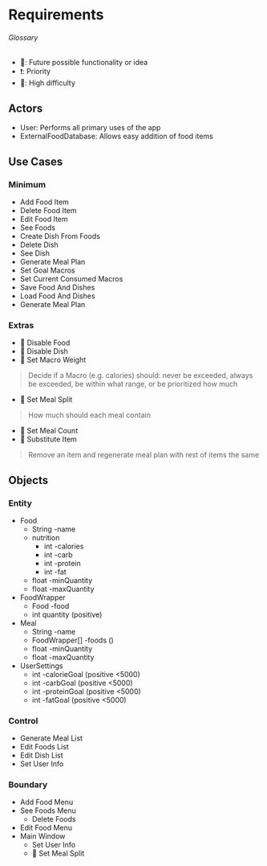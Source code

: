 # Requirements
###### Glossary
- 🔮: Future possible functionality or idea
- ❗: Priority
- 🧠: High difficulty
## Actors
- User: Performs all primary uses of the app
- ExternalFoodDatabase: Allows easy addition of food items

## Use Cases
### Minimum
- Add Food Item
- Delete Food Item
- Edit Food Item
- See Foods
- Create Dish From Foods
- Delete Dish
- See Dish
- Generate Meal Plan
- Set Goal Macros
- Set Current Consumed Macros
- Save Food And Dishes
- Load Food And Dishes
- Generate Meal Plan

### Extras
- 🔮 Disable Food
- 🔮 Disable Dish
- 🔮 Set Macro Weight
> Decide if a Macro (e.g. calories) should: never be exceeded, always be exceeded, be within what range, or be prioritized how much
- 🔮 Set Meal Split
> How much should each meal contain
- 🔮 Set Meal Count
- 🔮 Substitute Item
> Remove an item and regenerate meal plan with rest of items the same

## Objects
### Entity
- Food
	- String -name
	- nutrition
		- int -calories
		- int -carb
		- int -protein
		- int -fat
	- float -minQuantity
	- float -maxQuantity
- FoodWrapper
	- Food -food
	- int quantity (positive)
- Meal
	- String -name
	- FoodWrapper\[] -foods ()
	- float -minQuantity
	- float -maxQuantity
- UserSettings
	- int -calorieGoal (positive <5000)
	- int -carbGoal (positive <5000)
	- int -proteinGoal (positive <5000)
	- int -fatGoal (positive <5000)
### Control
- Generate Meal List
- Edit Foods List
- Edit Dish List
- Set User Info
### Boundary
- Add Food Menu
- See Foods Menu
	- Delete Foods
- Edit Food Menu
- Main Window
	- Set User Info
	- 🔮 Set Meal Split